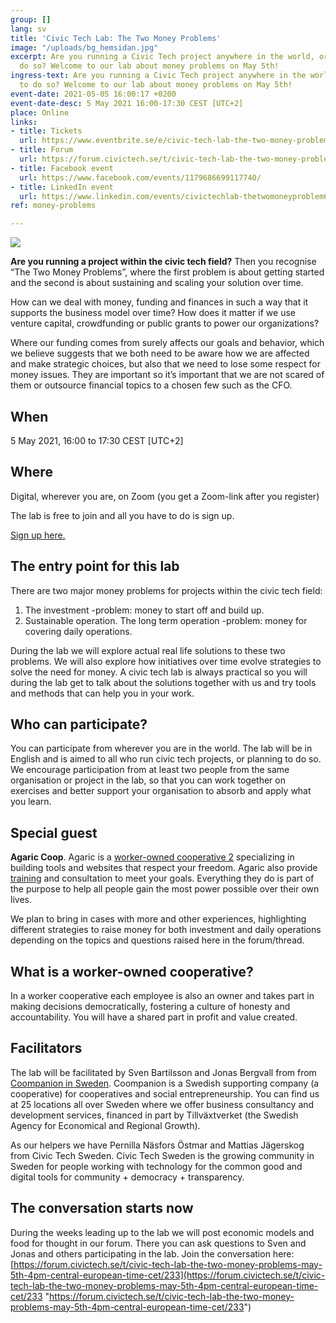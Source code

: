 ```yaml
---
group: []
lang: sv
title: 'Civic Tech Lab: The Two Money Problems'
image: "/uploads/bg_hemsidan.jpg"
excerpt: Are you running a Civic Tech project anywhere in the world, or planning to
  do so? Welcome to our lab about money problems on May 5th!
ingress-text: Are you running a Civic Tech project anywhere in the world, or planning
  to do so? Welcome to our lab about money problems on May 5th!
event-date: 2021-05-05 16:00:17 +0200
event-date-desc: 5 May 2021 16:00-17:30 CEST [UTC+2]
place: Online
links:
- title: Tickets
  url: https://www.eventbrite.se/e/civic-tech-lab-the-two-money-problems-biljetter-151644178821
- title: Forum
  url: https://forum.civictech.se/t/civic-tech-lab-the-two-money-problems-5-may-2021-16-00-to-17-30-cest-utc-2/233
- title: Facebook event
  url: https://www.facebook.com/events/1179686699117740/
- title: LinkedIn event
  url: https://www.linkedin.com/events/civictechlab-thetwomoneyproblem6790558140036378624/
ref: money-problems

---
```

![](/uploads/02money.jpg)

**Are you running a project within the civic tech field?** Then you recognise “The Two Money Problems”, where the first problem is about getting started and the second is about sustaining and scaling your solution over time.

How can we deal with money, funding and finances in such a way that it supports the business model over time? How does it matter if we use venture capital, crowdfunding or public grants to power our organizations?

Where our funding comes from surely affects our goals and behavior, which we believe suggests that we both need to be aware how we are affected and make strategic choices, but also that we need to lose some respect for money issues. They are important so it’s important that we are not scared of them or outsource financial topics to a chosen few such as the CFO.

## When

5 May 2021, 16:00 to 17:30 CEST \[UTC+2\]

## Where

Digital, wherever you are, on Zoom (you get a Zoom-link after you register)

The lab is free to join and all you have to do is sign up.

[Sign up here.](https://www.eventbrite.se/e/civic-tech-lab-the-two-money-problems-biljetter-151644178821)

## The entry point for this lab

There are two major money problems for projects within the civic tech field:

1. The investment -problem: money to start off and build up.
2. Sustainable operation. The long term operation -problem: money for covering daily operations.

During the lab we will explore actual real life solutions to these two problems. We will also explore how initiatives over time evolve strategies to solve the need for money. A civic tech lab is always practical so you will during the lab get to talk about the solutions together with us and try tools and methods that can help you in your work.

## Who can participate?

You can participate from wherever you are in the world. The lab will be in English and is aimed to all who run civic tech projects, or planning to do so. We encourage participation from at least two people from the same organisation or project in the lab, so that you can work together on exercises and better support your organisation to absorb and apply what you learn.

## Special guest

**Agaric Coop**. Agaric is a [worker-owned cooperative 2](https://agaric.coop/what-worker-owner-cooperative) specializing in building tools and websites that respect your freedom. Agaric also provide [training](https://agaric.coop/training) and consultation to meet your goals. Everything they do is part of the purpose to help all people gain the most power possible over their own lives.

We plan to bring in cases with more and other experiences, highlighting different strategies to raise money for both investment and daily operations depending on the topics and questions raised here in the forum/thread.

## What is a worker-owned cooperative?

In a worker cooperative each employee is also an owner and takes part in making decisions democratically, fostering a culture of honesty and accountability. You will have a shared part in profit and value created.

## Facilitators

The lab will be facilitated by Sven Bartilsson and Jonas Bergvall from from [Coompanion in Sweden](https://coompanion.se/). Coompanion is a Swedish supporting company (a cooperative) for cooperatives and social entrepreneurship. You can find us at 25 locations all over Sweden where we offer business consultancy and development services, financed in part by Tillväxtverket (the Swedish Agency for Economical and Regional Growth).

As our helpers we have Pernilla Näsfors Östmar and Mattias Jägerskog from Civic Tech Sweden. Civic Tech Sweden is the growing community in Sweden for people working with technology for the common good and digital tools for community + democracy + transparency.

## The conversation starts now

During the weeks leading up to the lab we will post economic models and food for thought in our forum. There you can ask questions to Sven and Jonas and others participating in the lab. Join the conversation here: [https://forum.civictech.se/t/civic-tech-lab-the-two-money-problems-may-5th-4pm-central-european-time-cet/233](https://forum.civictech.se/t/civic-tech-lab-the-two-money-problems-may-5th-4pm-central-european-time-cet/233 "https://forum.civictech.se/t/civic-tech-lab-the-two-money-problems-may-5th-4pm-central-european-time-cet/233")
